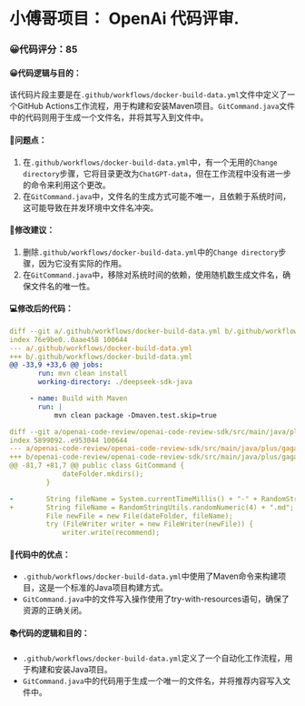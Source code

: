 # 小傅哥项目： OpenAi 代码评审.
### 😀代码评分：85
#### 😀代码逻辑与目的：
该代码片段主要是在`.github/workflows/docker-build-data.yml`文件中定义了一个GitHub Actions工作流程，用于构建和安装Maven项目。`GitCommand.java`文件中的代码则用于生成一个文件名，并将其写入到文件中。

#### 🤔问题点：
1. 在`.github/workflows/docker-build-data.yml`中，有一个无用的`Change directory`步骤，它将目录更改为`ChatGPT-data`，但在工作流程中没有进一步的命令来利用这个更改。
2. 在`GitCommand.java`中，文件名的生成方式可能不唯一，且依赖于系统时间，这可能导致在并发环境中文件名冲突。

#### 🎯修改建议：
1. 删除`.github/workflows/docker-build-data.yml`中的`Change directory`步骤，因为它没有实际的作用。
2. 在`GitCommand.java`中，移除对系统时间的依赖，使用随机数生成文件名，确保文件名的唯一性。

#### 💻修改后的代码：
```yaml
diff --git a/.github/workflows/docker-build-data.yml b/.github/workflows/docker-build-data.yml
index 76e9be0..0aae458 100644
--- a/.github/workflows/docker-build-data.yml
+++ b/.github/workflows/docker-build-data.yml
@@ -33,9 +33,6 @@ jobs:
       run: mvn clean install
       working-directory: ./deepseek-sdk-java

     - name: Build with Maven
       run: |
           mvn clean package -Dmaven.test.skip=true

diff --git a/openai-code-review/openai-code-review-sdk/src/main/java/plus/gaga/middleware/sdk/infrastructure/git/GitCommand.java b/openai-code-review/openai-code-review-sdk/src/main/java/plus/gaga/middleware/sdk/infrastructure/git/GitCommand.java
index 5899092..e953044 100644
--- a/openai-code-review/openai-code-review-sdk/src/main/java/plus/gaga/middleware/sdk/infrastructure/git/GitCommand.java
+++ b/openai-code-review/openai-code-review-sdk/src/main/java/plus/gaga/middleware/sdk/infrastructure/git/GitCommand.java
@@ -81,7 +81,7 @@ public class GitCommand {
             dateFolder.mkdirs();
         }

-        String fileName = System.currentTimeMillis() + "-" + RandomStringUtils.randomNumeric(4) + ".md";
+        String fileName = RandomStringUtils.randomNumeric(4) + ".md";
         File newFile = new File(dateFolder, fileName);
         try (FileWriter writer = new FileWriter(newFile)) {
             writer.write(recommend);
```

#### 🌟代码中的优点：
- `.github/workflows/docker-build-data.yml`中使用了Maven命令来构建项目，这是一个标准的Java项目构建方式。
- `GitCommand.java`中的文件写入操作使用了try-with-resources语句，确保了资源的正确关闭。

#### 📚代码的逻辑和目的：
- `.github/workflows/docker-build-data.yml`定义了一个自动化工作流程，用于构建和安装Java项目。
- `GitCommand.java`中的代码用于生成一个唯一的文件名，并将推荐内容写入文件中。